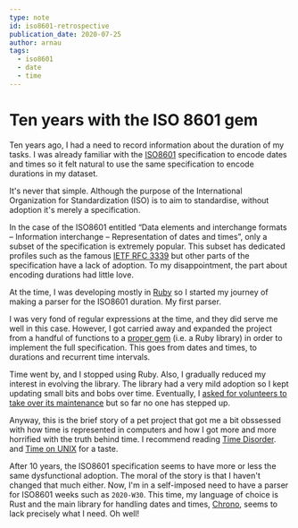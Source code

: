 ```yaml
---
type: note
id: iso8601-retrospective
publication_date: 2020-07-25
author: arnau
tags:
  - iso8601
  - date
  - time
---
```

# Ten years with the ISO 8601 gem

Ten years ago, I had a need to record information about the duration of my
tasks. I was already familiar with the [ISO8601](https://en.wikipedia.org/wiki/ISO_8601) specification to
encode dates and times so it felt natural to use the same specification to
encode durations in my dataset.

<!-- body -->

It's never that simple. Although the purpose of the International Organization
for Standardization (ISO) is to aim to standardise, without adoption it's
merely a specification.

In the case of the ISO8601 entitled “Data elements and interchange formats –
Information interchange – Representation of dates and times”, only a subset of
the specification is extremely popular. This subset has dedicated profiles
such as the famous [IETF RFC 3339][rfc3339] but other parts of the
specification have a lack of adoption. To my disappointment, the part about
encoding durations had little love.

At the time, I was developing mostly in [Ruby][ruby] so I started my journey
of making a parser for the ISO8601 duration. My first parser.

I was very fond of regular expressions at the time, and they did serve me well
in this case. However, I got carried away and expanded the project from a handful
of functions to a [proper gem][iso8601_gem] (i.e. a Ruby library) in order to implement
the full specification. This goes from dates and times, to durations and
recurrent time intervals.

Time went by, and I stopped using Ruby. Also, I gradually reduced my interest in
evolving the library. The library had a very mild adoption so I kept updating small
bits and bobs over time. Eventually, I [asked for volunteers to take over its
maintenance][iso8601_maintenance] but so far no one has stepped up.

Anyway, this is the brief story of a pet project that got me a bit obssessed
with how time is represented in computers and how I got more and more
horrified with the truth behind time. I recommend reading [Time Disorder](https://caolan.uk/articles/time-disorder/).
and [Time on UNIX](https://venam.nixers.net/blog/unix/2020/05/02/time-on-unix.html)
for a taste.

After 10 years, the ISO8601 specification seems to have more or less the same
dysfunctional adoption. The moral of the story is that I haven't changed that
much either. Now, I'm in a self-imposed need to have a parser for ISO8601 weeks
such as `2020-W30`. This time, my language of choice is Rust and the main
library for handling dates and times, [Chrono][chrono], seems to lack precisely
what I need. Oh well!


[chrono]: https://crates.io/crates/chrono
[iso8601_gem]: https://github.com/arnau/ISO8601
[iso8601_maintenance]: https://github.com/arnau/ISO8601/issues/50
[iso8601_wp]: https://en.wikipedia.org/wiki/ISO_8601
[iso]: https://www.iso.org/
[rfc3339]: https://tools.ietf.org/html/rfc3339
[ruby]: https://www.ruby-lang.org
